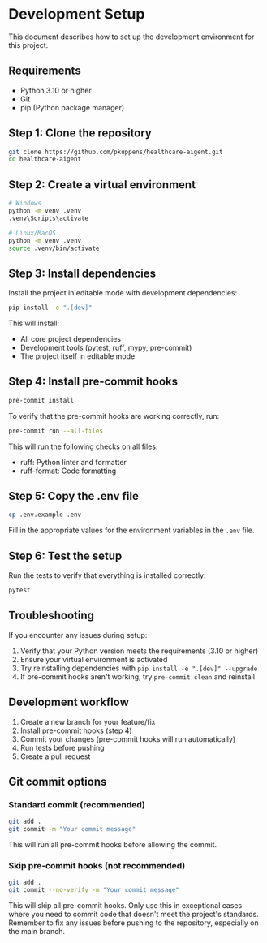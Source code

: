 # Development Setup

This document describes how to set up the development environment for this project.

## Requirements

- Python 3.10 or higher
- Git
- pip (Python package manager)

## Step 1: Clone the repository

```bash
git clone https://github.com/pkuppens/healthcare-aigent.git
cd healthcare-aigent
```

## Step 2: Create a virtual environment

```bash
# Windows
python -m venv .venv
.venv\Scripts\activate

# Linux/MacOS
python -m venv .venv
source .venv/bin/activate
```

## Step 3: Install dependencies

Install the project in editable mode with development dependencies:

```bash
pip install -e ".[dev]"
```

This will install:
- All core project dependencies
- Development tools (pytest, ruff, mypy, pre-commit)
- The project itself in editable mode

## Step 4: Install pre-commit hooks

```bash
pre-commit install
```

To verify that the pre-commit hooks are working correctly, run:

```bash
pre-commit run --all-files
```

This will run the following checks on all files:
- ruff: Python linter and formatter
- ruff-format: Code formatting

## Step 5: Copy the .env file

```bash
cp .env.example .env
```

Fill in the appropriate values for the environment variables in the `.env` file.

## Step 6: Test the setup

Run the tests to verify that everything is installed correctly:

```bash
pytest
```

## Troubleshooting

If you encounter any issues during setup:

1. Verify that your Python version meets the requirements (3.10 or higher)
2. Ensure your virtual environment is activated
3. Try reinstalling dependencies with `pip install -e ".[dev]" --upgrade`
4. If pre-commit hooks aren't working, try `pre-commit clean` and reinstall

## Development workflow

1. Create a new branch for your feature/fix
2. Install pre-commit hooks (step 4)
3. Commit your changes (pre-commit hooks will run automatically)
4. Run tests before pushing
5. Create a pull request

## Git commit options

### Standard commit (recommended)
```bash
git add .
git commit -m "Your commit message"
```
This will run all pre-commit hooks before allowing the commit.

### Skip pre-commit hooks (not recommended)
```bash
git add .
git commit --no-verify -m "Your commit message"
```
This will skip all pre-commit hooks. Only use this in exceptional cases where you need to commit code that doesn't meet the project's standards. Remember to fix any issues before pushing to the repository, especially on the main branch.